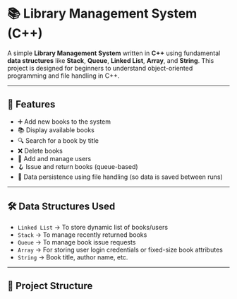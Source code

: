 # 📚 Library Management System (C++)

A simple **Library Management System** written in **C++** using fundamental **data structures** like **Stack**, **Queue**, **Linked List**, **Array**, and **String**. This project is designed for beginners to understand object-oriented programming and file handling in C++.

---

## 🚀 Features

- ➕ Add new books to the system
- 📚 Display available books
- 🔍 Search for a book by title
- ❌ Delete books
- 👥 Add and manage users
- 🪝 Issue and return books (queue-based)
- 💾 Data persistence using file handling (so data is saved between runs)

---

## 🛠️ Data Structures Used

- `Linked List` → To store dynamic list of books/users
- `Stack` → To manage recently returned books
- `Queue` → To manage book issue requests
- `Array` → For storing user login credentials or fixed-size book attributes
- `String` → Book title, author name, etc.

---

## 📁 Project Structure

